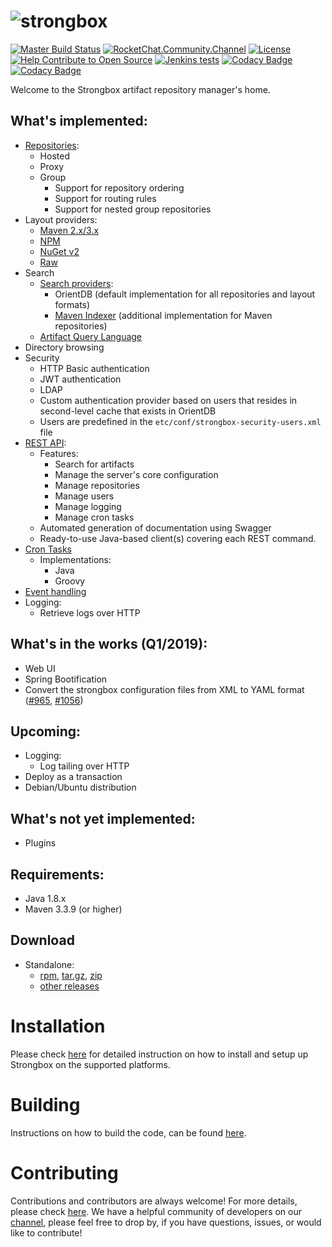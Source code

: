 # ![strongbox](./strongbox.svg)

[![Master Build Status](https://dev.carlspring.org/jenkins/buildStatus/icon?job=strongbox/strongbox/master)](https://dev.carlspring.org/jenkins/blue/organizations/jenkins/strongbox%2Fstrongbox/activity?branch=master)
[![RocketChat.Community.Channel](https://chat.carlspring.org/images/join-chat.svg)](https://chat.carlspring.org/channel/community)
[![License](https://img.shields.io/badge/License-Apache%202.0-brightgreen.svg)](https://opensource.org/licenses/Apache-2.0)
[![Help Contribute to Open Source](https://www.codetriage.com/strongbox/strongbox/badges/users.svg)](https://www.codetriage.com/strongbox/strongbox)
[![Jenkins tests](https://img.shields.io/jenkins/t/https/jenkins.carlspring.org/job/strongbox/job/strongbox/job/master.svg)](https://jenkins.carlspring.org/job/strongbox/job/strongbox/job/master/)
[![Codacy Badge](https://api.codacy.com/project/badge/Grade/50f1af2c3b2d4e31a5c686c9a9395cd2)](https://www.codacy.com/app/strongbox/strongbox?utm_source=github.com&amp;utm_medium=referral&amp;utm_content=strongbox/strongbox&amp;utm_campaign=Badge_Grade)
[![Codacy Badge](https://api.codacy.com/project/badge/Coverage/50f1af2c3b2d4e31a5c686c9a9395cd2)](https://www.codacy.com/app/strongbox/strongbox?utm_source=github.com&utm_medium=referral&utm_content=strongbox/strongbox&utm_campaign=Badge_Coverage)

Welcome to the Strongbox artifact repository manager's home.

## What's implemented:
* [Repositories](https://strongbox.github.io/knowledge-base/repositories.html):
  * Hosted
  * Proxy
  * Group
    * Support for repository ordering
    * Support for routing rules
    * Support for nested group repositories
* Layout providers:
  * [Maven 2.x/3.x](https://strongbox.github.io/developer-guide/layout-providers/maven-2-layout-provider.html)
  * [NPM](https://strongbox.github.io/developer-guide/layout-providers/npm-layout-provider.html)
  * [NuGet v2](https://strongbox.github.io/developer-guide/layout-providers/nuget-layout-provider.html)
  * [Raw](https://strongbox.github.io/developer-guide/layout-providers/raw-layout-provider.html)
* Search
  * [Search providers](https://strongbox.github.io/developer-guide/search-providers.html):
    * OrientDB (default implementation for all repositories and layout formats)
    * [Maven Indexer](https://strongbox.github.io/developer-guide/maven-indexer.html) (additional implementation for Maven repositories)
  * [Artifact Query Language](https://strongbox.github.io/user-guide/artifact-query-language.html)
* Directory browsing
* Security
  * HTTP Basic authentication
  * JWT authentication
  * LDAP
  * Custom authentication provider based on users that resides in second-level cache that exists in OrientDB
  * Users are predefined in the `etc/conf/strongbox-security-users.xml` file
* [REST API](https://strongbox.github.io/user-guide/rest-api.html):
  * Features:
    * Search for artifacts
    * Manage the server's core configuration
    * Manage repositories
    * Manage users
    * Manage logging
    * Manage cron tasks
  * Automated generation of documentation using Swagger
  * Ready-to-use Java-based client(s) covering each REST command.
* [Cron Tasks](https://github.com/strongbox/strongbox/wiki/Cron-Tasks)
  * Implementations:
    * Java
    * Groovy
* [Event handling](https://strongbox.github.io/developer-guide/using-the-event-api.html)
* Logging:
  * Retrieve logs over HTTP

## What's in the works (Q1/2019):
* Web UI
* Spring Bootification
* Convert the strongbox configuration files from XML to YAML format ([#965](https://github.com/strongbox/strongbox/issues/965), [#1056](https://github.com/strongbox/strongbox/pull/1056))

## Upcoming:
* Logging:
  * Log tailing over HTTP
* Deploy as a transaction
* Debian/Ubuntu distribution

## What's not yet implemented:
* Plugins

## Requirements:
* Java 1.8.x
* Maven 3.3.9 (or higher)

## Download
* Standalone:
  * [rpm](https://github.com/strongbox/strongbox/releases/download/1.0-SNAPSHOT/strongbox-distribution-1.0-SNAPSHOT.rpm), [tar.gz](https://github.com/strongbox/strongbox/releases/download/1.0-SNAPSHOT/strongbox-distribution-1.0-SNAPSHOT.tar.gz), [zip](https://github.com/strongbox/strongbox/releases/download/1.0-SNAPSHOT/strongbox-distribution-1.0-SNAPSHOT.zip)
  * [other releases](https://github.com/strongbox/strongbox/releases)

# Installation
Please check [here](https://strongbox.github.io/user-guide/getting-started.html) for detailed instruction on how to install and setup up Strongbox on the supported platforms.

# Building
Instructions on how to build the code, can be found [here](https://strongbox.github.io/developer-guide/building-the-code.html).

# Contributing
Contributions and contributors are always welcome! For more details, please check [here](https://strongbox.github.io/contributing.html).
We have a helpful community of developers on our [channel](https://chat.carlspring.org/channel/community), please feel free to drop by, if you have questions, issues, or would like to contribute!

